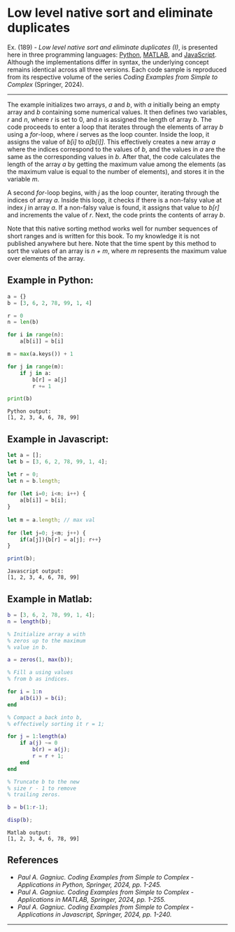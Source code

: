 # Low level native sort and eliminate duplicates

Ex. (189) - <i>Low level native sort and eliminate duplicates (I)</i>, is presented here in three programming languages: <a href="https://github.com/Gagniuc/Python-Coding-Examples-from-Simple-to-Complex">Python</a>, <a href="https://github.com/Gagniuc/MATLAB-Coding-Examples-from-Simple-to-Complex">MATLAB</a>, and <a href="https://github.com/Gagniuc/JavaScript-Coding-Examples-from-Simple-to-Complex">JavaScript</a>. Although the implementations differ in syntax, the underlying concept remains identical across all three versions. Each code sample is reproduced from its respective volume of the series <i>Coding Examples from Simple to Complex</i> (Springer, 2024).

***

The example initializes two arrays, <i>a</i> and <i>b</i>, with <i>a</i> initially being an empty array and <i>b</i> containing some numerical values. It then defines two variables, <i>r</i> and <i>n</i>, where <i>r</i> is set to 0, and <i>n</i> is assigned the length of array <i>b</i>. The code proceeds to enter a loop that iterates through the elements of array <i>b</i> using a <i>for</i>-loop, where <i>i</i> serves as the loop counter. Inside the loop, it assigns the value of <i>b[i]</i> to <i>a[b[i]]</i>. This effectively creates a new array <i>a</i> where the indices correspond to the values of <i>b</i>, and the values in <i>a</i> are the same as the corresponding values in <i>b</i>. After that, the code calculates the length of the array <i>a</i> by getting the maximum value among the elements (as the maximum value is equal to the number of elements), and stores it in the variable <i>m</i>.

A second <i>for</i>-loop begins, with <i>j</i> as the loop counter, iterating through the indices of array <i>a</i>. Inside this loop, it checks if there is a non-falsy value at index <i>j</i> in array <i>a</i>. If a non-falsy value is found, it assigns that value to <i>b[r]</i> and increments the value of <i>r</i>. Next, the code prints the contents of array <i>b</i>.

Note that this native sorting method works well for number sequences of short ranges and is written for this book. To my knowledge it is not published anywhere but here. Note that the time spent by this method to sort the values of an array is <i>n + m</i>, where <i>m</i> represents the maximum value over elements of the array.

## Example in Python:

```python
a = {}
b = [3, 6, 2, 78, 99, 1, 4]

r = 0
n = len(b)

for i in range(n):
    a[b[i]] = b[i]

m = max(a.keys()) + 1

for j in range(m):
    if j in a:
        b[r] = a[j]
        r += 1

print(b)
``` 

```text
Python output:
[1, 2, 3, 4, 6, 78, 99]
```

## Example in Javascript:

```javascript
let a = [];
let b = [3, 6, 2, 78, 99, 1, 4];

let r = 0;
let n = b.length;
    
for (let i=0; i<n; i++) {
    a[b[i]] = b[i];
}
    
let m = a.length; // max val
    
for (let j=0; j<m; j++) {
    if(a[j]){b[r] = a[j]; r++}
}

print(b);
```

```text
Javascript output:
[1, 2, 3, 4, 6, 78, 99]
```

## Example in Matlab:

```matlab
b = [3, 6, 2, 78, 99, 1, 4];
n = length(b);

% Initialize array a with 
% zeros up to the maximum 
% value in b.

a = zeros(1, max(b));

% Fill a using values 
% from b as indices.

for i = 1:n
    a(b(i)) = b(i);
end

% Compact a back into b, 
% effectively sorting it r = 1;

for j = 1:length(a)
    if a(j) ~= 0
        b(r) = a(j);
        r = r + 1;
    end
end

% Truncate b to the new 
% size r - 1 to remove 
% trailing zeros.

b = b(1:r-1);

disp(b);
```

```text
Matlab output:
[1, 2, 3, 4, 6, 78, 99]
```

## References

- <i>Paul A. Gagniuc. Coding Examples from Simple to Complex - Applications in Python, Springer, 2024, pp. 1-245.</i>
- <i>Paul A. Gagniuc. Coding Examples from Simple to Complex - Applications in MATLAB, Springer, 2024, pp. 1-255.</i>
- <i>Paul A. Gagniuc. Coding Examples from Simple to Complex - Applications in Javascript, Springer, 2024, pp. 1-240.</i>

***
